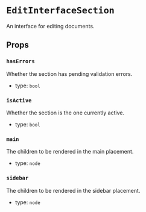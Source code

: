 `EditInterfaceSection`
======================

An interface for editing documents.

Props
-----

### `hasErrors`

Whether the section has pending validation errors.

- type: `bool`


### `isActive`

Whether the section is the one currently active.

- type: `bool`


### `main`

The children to be rendered in the main placement.

- type: `node`


### `sidebar`

The children to be rendered in the sidebar placement.

- type: `node`

